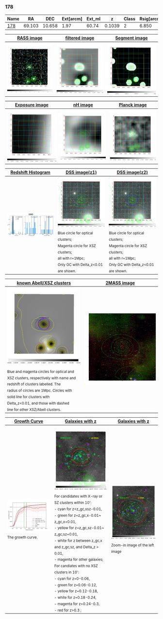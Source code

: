 <div STYLE="page-break-after: always;"></div>

### 178

|Name          |RA          |DEC      | Ext[arcm] | Ext_ml | z    | Class| Rsig[arcmin] | CRsig[c/s] | CR500[c/s] | R500[Mpc] |L500[erg/s]|F500[erg/s/cm^2]| M500[Msun]|Tx[keV]|beta|GC(XSZ,Delta_z<0.01)| GC(OPT,Delta_z<0.01)|GC|alias|
|--------------|------------|------------|---|---|-----------|--------|------|------|----|----|----|----|----|----|----|----|----|----|---|
|[178](script/178.md)     | 69.103       | 10.658       | 1.97    | 60.74   | 0.1039 | 2   | 6.850 |0.196 |0.203 |0.955 |9.540e+43 |3.468e-12 |2.733e+14 |4.114 |1.306 |Tar, |Wen, |Tar, |t060|

|[RASS image](../image/178/178_img.pdf)|[filtered image](../image/178/178_fil.pdf)|[Segment image](../image/178/178_seg.pdf)|
|-------------------|--------------------|-------------------|
| <img src="../image/178/178_img.png" width="300">  | <img src="../image/178/178_fil.png" width="300">   | <img src="../image/178/178_seg.png" width="300">  |

|[Exposure image](../image/178/178_mex.pdf)| [nH image](../image/178/178_nh.pdf)| [Planck image](../image/178/178_p.pdf)|
|-------------------|--------------------|-------------------|
|<img src="../image/178/178_mex.png" width="300">   | <img src="../image/178/178_nh.png" width="300">    | <img src="../image/178/178_p.png" width="300"> |

|[Redshift Histogram](../image/178/178_zg.pdf) | [DSS image(z1)](../image/178/178_dss_z1.pdf)      |  [DSS image(z2)](../image/178/178_dss_z2.pdf)    |
|-------------------|--------------------|-------------------|
|<img src="../image/178/178_zg.png" width="300"> |<img src="../image/178/178_dss_z1.png" width="300"> <sub><br>Blue circle for optical clusters; <br>Magenta circle for XSZ clusters; <br>all with r=1Mpc; <br>Only GC with Delta_z<0.01 are shown. </sub>| <img src="../image/178/178_dss_z2.png" width="300"><sub><br>Blue circle for optical clusters; <br>Magenta circle for XSZ clusters; <br>all with r=1Mpc; <br>Only GC with Delta_z<0.01 are shown. </sub> |

|[known Abell/XSZ clusters](../image/178/178_m.pdf) | [2MASS image](../image/178/178_2mass.pdf)      |
|-------------------|-------------------|
|<img src=../image/178/178_m.png width="300"> <sub><br>Blue and magenta circles for optical and <br>XSZ clusters, respectively with name and <br>redshift of clusters labelled. The <br>radius of circles are 1Mpc. Circles with <br>solid line for clusters with <br>Delta_z<0.01, and those with dashed <br>line for other XSZ/Abell clusters.        </sub>|<img src="../image/178/178_2mass.png" width="300">  |

|[Growth Curve](../image/178/178_gca_all.png) |[Galaxies with z](../image/178/178_opt_ned.pdf) |[Galaxies with z](../image/178/178_opt_ned_zoom.pdf) |
|-------------------|-------------------|-------------------|
| <img src="../image/178/178_gca_all.png" width="300"> <sub><br>The growth curve.</sub>| <img src=../image/178/178_opt_ned.png width="300"> <br><sub> For candidates with X-ray or SZ clusters within 10': <br> - cyan for z<z_gc,xsz-0.01, <br> - green for z=z_gc,x-0.01~ z_gc,x+0.01, <br> - yellow for z=z_gc,sz-0.01~ z_gc,sz+0.01, <br> - white for z between z_gc,x and z_gc,sz, and Delta_z > 0.01, <br> - magenta for other galaxies; <br>For candiates with no XSZ clusters in 10': <br> - cyan for z=0-0.06, <br> - green for z=0.06-0.12, <br> - yellow for z=0.12-0.18, <br> - white for z=0.18-0.24, <br> - magenta for z=0.24-0.3, <br> - red for z>0.3 ;  </sub>|<img src=../image/178/178_opt_ned_zoom.png width="300">  <br><sub> Zoom-in image of the left image</sub>|




